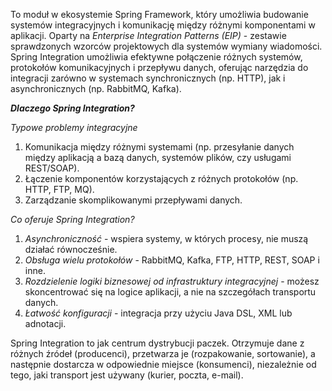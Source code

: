 To moduł w ekosystemie Spring Framework, który umożliwia budowanie systemów integracyjnych i komunikację między różnymi komponentami w aplikacji. Oparty na *Enterprise Integration Patterns (EIP)* - zestawie sprawdzonych wzorców projektowych dla systemów wymiany wiadomości.
Spring Integration umożliwia efektywne połączenie różnych systemów, protokołów komunikacyjnych i przepływu danych, oferując narzędzia do integracji zarówno w systemach synchronicznych (np. HTTP), jak i asynchronicznych (np. RabbitMQ, Kafka).

***Dlaczego Spring Integration?***

*Typowe problemy integracyjne*
1. Komunikacja między różnymi systemami (np. przesyłanie danych między aplikacją a bazą danych, systemów plików, czy usługami REST/SOAP).
2. Łączenie komponentów korzystających z różnych protokołów (np. HTTP, FTP, MQ).
3. Zarządzanie skomplikowanymi przepływami danych.

*Co oferuje Spring Integration?*
1. *Asynchroniczność* - wspiera systemy, w których procesy, nie muszą działać równocześnie.
2. *Obsługa wielu protokołów* - RabbitMQ, Kafka, FTP, HTTP, REST, SOAP i inne.
3. *Rozdzielenie logiki biznesowej od infrastruktury integracyjnej* - możesz skoncentrować się na logice aplikacji, a nie na szczegółach transportu danych.
4. *Łatwość konfiguracji* - integracja przy użyciu Java DSL, XML lub adnotacji.

Spring Integration to jak centrum dystrybucji paczek. Otrzymuje dane z różnych źródeł (producenci), przetwarza je (rozpakowanie, sortowanie), a następnie dostarcza w odpowiednie miejsce (konsumenci), niezależnie od tego, jaki transport jest używany (kurier, poczta, e-mail).
